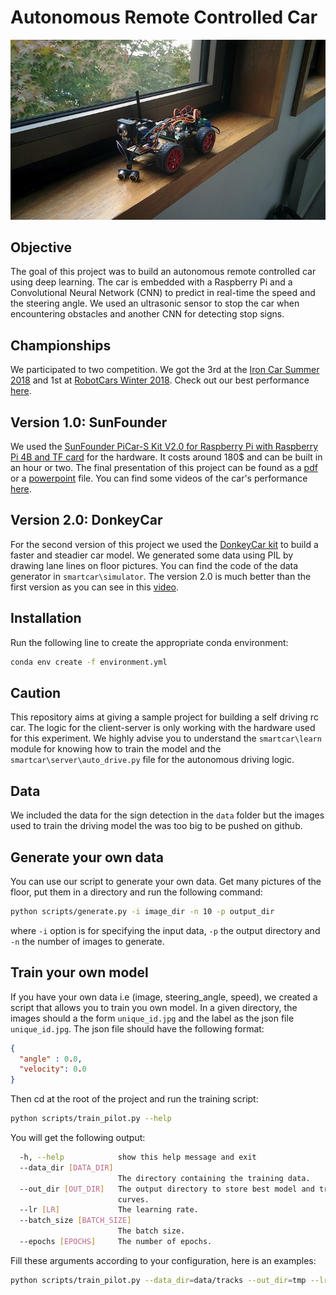 # Autonomous Remote Controlled Car
![title](data/images/smartcar.jpg)

## Objective
The goal of this project was to build an autonomous remote controlled car using deep learning.
The car is embedded with a Raspberry Pi and a Convolutional Neural Network (CNN) to predict in real-time the speed and the steering angle. We used an ultrasonic sensor to stop the car when encountering obstacles and another CNN for detecting stop signs.

## Championships
We participated to two competition. We got the 3rd at the [Iron Car Summer 2018](http://www.mylanderpages.com/ironcar2018/ironcar2018) and 
1st at [RobotCars Winter 2018](https://www.meetup.com/DIY-Robocars-France/). Check out our best performance [here](https://github.com/ConsciousML/Autonomous-RC-Car/raw/master/data/demo/v2.0/competition_03.mp4).

## Version 1.0: SunFounder
We used the [SunFounder PiCar-S Kit V2.0 for Raspberry Pi with Raspberry Pi 4B and TF card](https://www.sunfounder.com/picars-kit-with-raspberrypi.html) for the hardware. It costs around 180$ and can be built in an hour or two.
The final presentation of this project can be found as a [pdf](https://github.com/ConsciousML/Autonomous-RC-Car/blob/master/data/slides/SmartCar.pdf) or a [powerpoint](https://github.com/ConsciousML/Autonomous-RC-Car/blob/master/data/slides/SmartCar.pptx) file.
You can find some videos of the car's performance [here](https://github.com/ConsciousML/Autonomous-RC-Car/raw/master/data/demo/v1.0/driving.mp4).

## Version 2.0: DonkeyCar 
For the second version of this project we used the [DonkeyCar kit](https://www.donkeycar.com/) to build a faster and steadier car model. We generated some data using PIL by drawing lane lines on floor pictures. You can find the code of the data generator in `smartcar\simulator`. The version 2.0 is much better than the first version as you can see in this [video](https://github.com/ConsciousML/Autonomous-RC-Car/raw/master/data/demo/v2.0/driving_01.mp4).

## Installation
Run the following line to create the appropriate conda environment:
```bash
conda env create -f environment.yml
```

## Caution
This repository aims at giving a sample project for building a self driving rc car.
The logic for the client-server is only working with the hardware used for this experiment.
We highly advise you to understand the `smartcar\learn` module for knowing how to train the model
and the `smartcar\server\auto_drive.py` file for the autonomous driving logic.

## Data
We included the data for the sign detection in the `data` folder but the images used to train the driving model the was too big to be pushed on github.

## Generate your own data
You can use our script to generate your own data. Get many pictures of the floor, put them in a directory and run the following command:
```bash 
python scripts/generate.py -i image_dir -n 10 -p output_dir
```
where `-i` option is for specifying the input data, `-p` the output directory and `-n` the number of images to generate.

## Train your own model
If you have your own data i.e (image, steering_angle, speed), we created a script that allows you to train you own model.
In a given directory, the images should a the form `unique_id.jpg` and the label as the json file `unique_id.jpg`.
The json file should have the following format:
```json
{
  "angle" : 0.0,
  "velocity": 0.0
}
```

Then cd at the root of the project and run the training script:
```bash
python scripts/train_pilot.py --help
```
You will get the following output:
```bash
  -h, --help            show this help message and exit
  --data_dir [DATA_DIR]
                        The directory containing the training data.
  --out_dir [OUT_DIR]   The output directory to store best model and training
                        curves.
  --lr [LR]             The learning rate.
  --batch_size [BATCH_SIZE]
                        The batch size.
  --epochs [EPOCHS]     The number of epochs.
```
Fill these arguments according to your configuration, here is an examples:
```bash
python scripts/train_pilot.py --data_dir=data/tracks --out_dir=tmp --lr=1e-4 --batch_size=128 --epochs=20
```
